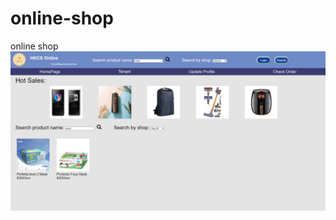 # online-shop
online shop
![image](https://github.com/tszhochantony/online-shop/blob/main/image/sample.jpg)

